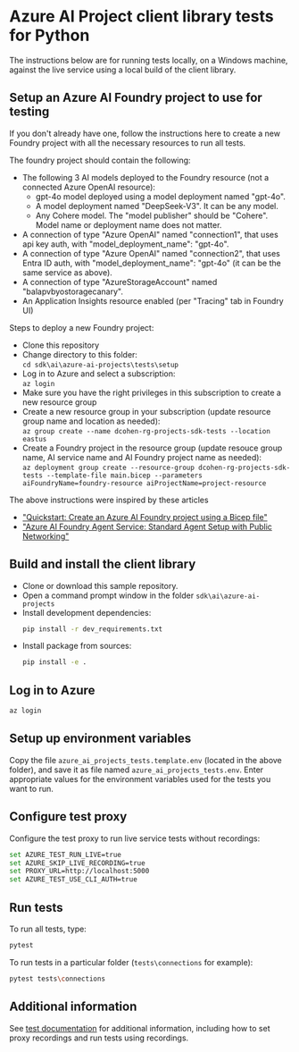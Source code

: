 # Azure AI Project client library tests for Python

The instructions below are for running tests locally, on a Windows machine, against the live service using a local build of the client library.

## Setup an Azure AI Foundry project to use for testing

If you don't already have one, follow the instructions here to create a new Foundry project with all the necessary resources to run all tests.

The foundry project should contain the following:

* The following 3 AI models deployed to the Foundry resource (not a connected Azure OpenAI resource):
  * gpt-4o model deployed using a model deployment named "gpt-4o".
  * A model deployment named "DeepSeek-V3". It can be any model.
  * Any Cohere model. The  "model publisher" should be "Cohere". Model name or deployment name does not matter.
* A connection of type "Azure OpenAI" named "connection1", that uses api key auth, with  "model_deployment_name": "gpt-4o".
* A connection of type "Azure OpenAI" named "connection2", that uses Entra ID auth, with "model_deployment_name": "gpt-4o" (it can be the same service as above).
* A connection of type "AzureStorageAccount" named "balapvbyostoragecanary".
* An Application Insights resource enabled (per "Tracing" tab in Foundry UI)

Steps to deploy a new Foundry project:

* Clone this repository
* Change directory to this folder:<br>
`cd sdk\ai\azure-ai-projects\tests\setup`
* Log in to Azure and select a subscription:<br>
`az login`
* Make sure you have the right privileges in this subscription to create a new resource group
* Create a new resource group in your subscription (update resource group name and location as needed):<br>
`az group create --name dcohen-rg-projects-sdk-tests --location eastus`
* Create a Foundry project in the resource group (update resouce group name, AI service name and AI Foundry project name as needed):<br>
`az deployment group create --resource-group dcohen-rg-projects-sdk-tests --template-file main.bicep --parameters aiFoundryName=foundry-resource aiProjectName=project-resource`

The above instructions were inspired by these articles
* ["Quickstart: Create an Azure AI Foundry project using a Bicep file"](https://learn.microsoft.com/azure/ai-foundry/how-to/create-azure-ai-project-template)
* ["Azure AI Foundry Agent Service: Standard Agent Setup with Public Networking"](https://github.com/azure-ai-foundry/foundry-samples/tree/main/samples/microsoft/infrastructure-setup/41-standard-agent-setup)

## Build and install the client library

- Clone or download this sample repository.
- Open a command prompt window in the folder `sdk\ai\azure-ai-projects`
- Install development dependencies:
    ```bash
    pip install -r dev_requirements.txt
    ```
- Install package from sources:
    ```bash
    pip install -e .
    ```

## Log in to Azure

```bash
az login
```

## Setup up environment variables

Copy the file `azure_ai_projects_tests.template.env` (located in the above folder), and save it as file named `azure_ai_projects_tests.env`.
Enter appropriate values for the environment variables used for the tests you want to run.

## Configure test proxy

Configure the test proxy to run live service tests without recordings:

```bash
set AZURE_TEST_RUN_LIVE=true
set AZURE_SKIP_LIVE_RECORDING=true
set PROXY_URL=http://localhost:5000
set AZURE_TEST_USE_CLI_AUTH=true
```

## Run tests

To run all tests, type:

```bash
pytest
```

To run tests in a particular folder (`tests\connections` for example):

```bash
pytest tests\connections
```

## Additional information

See [test documentation](https://github.com/Azure/azure-sdk-for-python/blob/main/doc/dev/tests.md) for additional information, including how to set proxy recordings and run tests using recordings.
